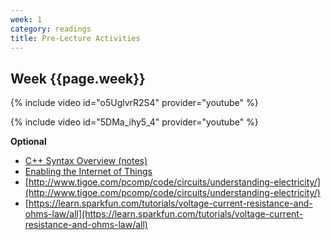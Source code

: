 ```yaml
---
week: 1
category: readings
title: Pre-Lecture Activities
---
```


## Week {{page.week}}

{% include video id="o5UglvrR2S4" provider="youtube" %}

{% include video id="5DMa_ihy5_4" provider="youtube" %}



**Optional**

* [C++ Syntax Overview (notes)](https://reparke.github.io/ITP348-Physical-Computing/lectures/week01/lecture_c++_syntax.html)
* [Enabling the Internet of Things](https://web.eecs.umich.edu/~prabal/teaching/resources/eecs582/want15iot.pdf) 
* [http://www.tigoe.com/pcomp/code/circuits/understanding-electricity/](http://www.tigoe.com/pcomp/code/circuits/understanding-electricity/)
* [https://learn.sparkfun.com/tutorials/voltage-current-resistance-and-ohms-law/all](https://learn.sparkfun.com/tutorials/voltage-current-resistance-and-ohms-law/all)



